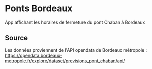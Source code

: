 # Ponts Bordeaux

App affichant les horaires de fermeture du pont Chaban à Bordeaux

## Source
Les données proviennent de l'API opendata de Bordeaux métropole :
https://opendata.bordeaux-metropole.fr/explore/dataset/previsions_pont_chaban/api/
